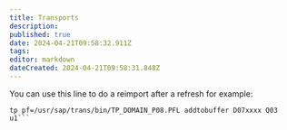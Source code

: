 ```yaml
---
title: Transports
description: 
published: true
date: 2024-04-21T09:58:32.911Z
tags: 
editor: markdown
dateCreated: 2024-04-21T09:58:31.848Z
---
```



You can use this line to do a reimport after a refresh for example:

````
tp pf=/usr/sap/trans/bin/TP_DOMAIN_P08.PFL addtobuffer D07xxxx Q03 u1```

